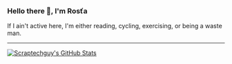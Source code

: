 ### Hello there 👋, I'm Rosťa

If I ain't active here, I'm either reading, cycling, exercising, or being a waste man.

_________________________________________________________________

[![Scraptechguy's GitHub Stats](https://github-readme-stats.vercel.app/api?username=scraptechguy&show_icons=true&theme=cobalt)](https://github.com/anuraghazra/github-readme-stats)
